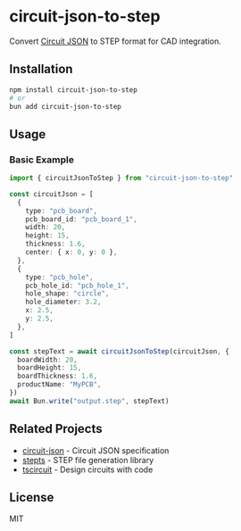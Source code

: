 # circuit-json-to-step

Convert [Circuit JSON](https://github.com/tscircuit/circuit-json) to STEP format for CAD integration.

## Installation

```bash
npm install circuit-json-to-step
# or
bun add circuit-json-to-step
```

## Usage

### Basic Example

```typescript
import { circuitJsonToStep } from "circuit-json-to-step"

const circuitJson = [
  {
    type: "pcb_board",
    pcb_board_id: "pcb_board_1",
    width: 20,
    height: 15,
    thickness: 1.6,
    center: { x: 0, y: 0 },
  },
  {
    type: "pcb_hole",
    pcb_hole_id: "pcb_hole_1",
    hole_shape: "circle",
    hole_diameter: 3.2,
    x: 2.5,
    y: 2.5,
  },
]

const stepText = await circuitJsonToStep(circuitJson, {
  boardWidth: 20,
  boardHeight: 15,
  boardThickness: 1.6,
  productName: "MyPCB",
})
await Bun.write("output.step", stepText)
```

## Related Projects

- [circuit-json](https://github.com/tscircuit/circuit-json) - Circuit JSON specification
- [stepts](https://github.com/tscircuit/stepts) - STEP file generation library
- [tscircuit](https://github.com/tscircuit/tscircuit) - Design circuits with code

## License

MIT
